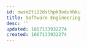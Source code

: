 ```yaml
---
id: owsm2ti22dslhpk9oduhhku
title: Software Engineering
desc: ''
updated: 1667133932274
created: 1667133932274
---
```

